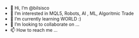 - 👋 Hi, I’m @bilsisco
- 👀 I’m interested in MQL5, Robots, AI , ML, Algoritmic Trade
- 🌱 I’m currently learning WORLD :)
- 💞️ I’m looking to collaborate on ...
- 📫 How to reach me ...

<!---
bilsisco/bilsisco is a ✨ special ✨ repository because its `README.md` (this file) appears on your GitHub profile.
You can click the Preview link to take a look at your changes.
--->
